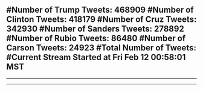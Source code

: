 #Number of Trump Tweets: 468909
#Number of Clinton Tweets: 418179
#Number of Cruz Tweets: 342930
#Number of Sanders Tweets: 278892
#Number of Rubio Tweets: 86480
#Number of Carson Tweets: 24923
#Total Number of Tweets:  
#Current Stream Started at Fri Feb 12 00:58:01 MST
---
---
---
